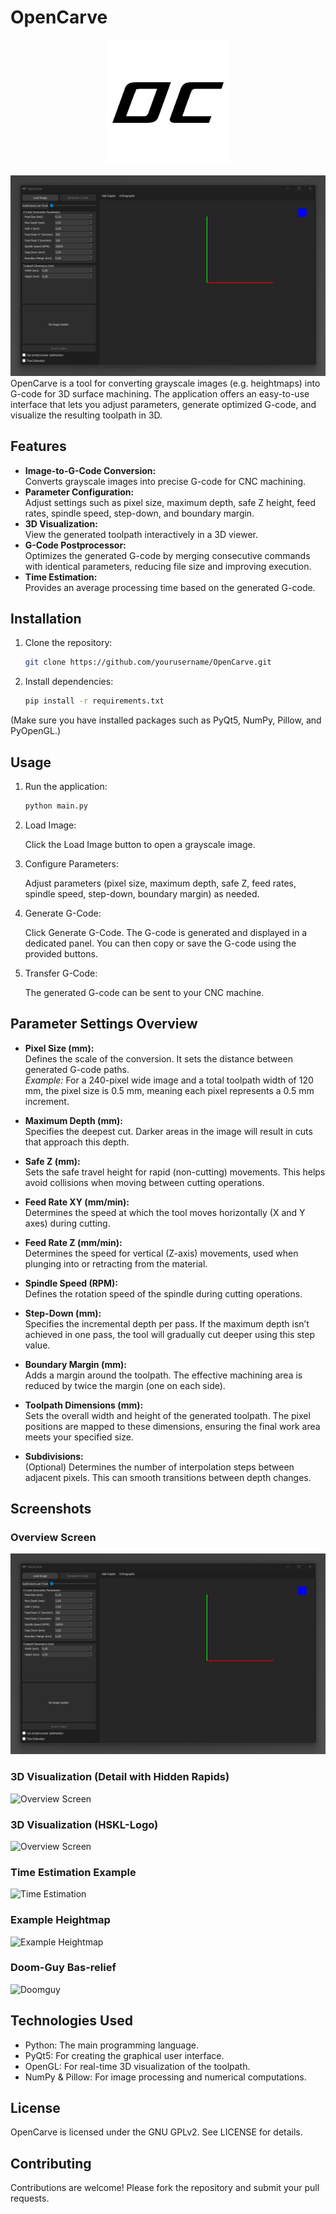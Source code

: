 # OpenCarve
<div style="text-align: center;">
<img src="logo.png" alt="Overview Screen" width="200">
</div>

![Overview Screen](doc/OpenCarve.png)
OpenCarve is a tool for converting grayscale images (e.g. heightmaps) into G-code for 3D surface machining. The application offers an easy-to-use interface that lets you adjust parameters, generate optimized G-code, and visualize the resulting toolpath in 3D.

## Features

- **Image-to-G-Code Conversion:**  
  Converts grayscale images into precise G-code for CNC machining.
- **Parameter Configuration:**  
  Adjust settings such as pixel size, maximum depth, safe Z height, feed rates, spindle speed, step-down, and boundary margin.
- **3D Visualization:**  
  View the generated toolpath interactively in a 3D viewer.
- **G-Code Postprocessor:**  
  Optimizes the generated G-code by merging consecutive commands with identical parameters, reducing file size and improving execution.
- **Time Estimation:**  
  Provides an average processing time based on the generated G-code.

## Installation

1. Clone the repository:
   ```bash
   git clone https://github.com/yourusername/OpenCarve.git

2. Install dependencies:
    ```bash
    pip install -r requirements.txt

(Make sure you have installed packages such as PyQt5, NumPy, Pillow, and PyOpenGL.)

## Usage
1. Run the application:
    ```bash
    python main.py

2. Load Image:

    Click the Load Image button to open a grayscale image.

3. Configure Parameters:

    Adjust parameters (pixel size, maximum depth, safe Z, feed rates, spindle speed, step-down, boundary margin) as needed.
4. Generate G-Code:

    Click Generate G-Code. The G-code is generated and displayed in a dedicated panel. You can then copy or save the G-code using the provided buttons.
5. Transfer G-Code:
    
    The generated G-code can be sent to your CNC machine.

## Parameter Settings Overview

- **Pixel Size (mm):**  
  Defines the scale of the conversion. It sets the distance between generated G-code paths.  
  *Example:* For a 240-pixel wide image and a total toolpath width of 120 mm, the pixel size is 0.5 mm, meaning each pixel represents a 0.5 mm increment.

- **Maximum Depth (mm):**  
  Specifies the deepest cut. Darker areas in the image will result in cuts that approach this depth.

- **Safe Z (mm):**  
  Sets the safe travel height for rapid (non-cutting) movements. This helps avoid collisions when moving between cutting operations.

- **Feed Rate XY (mm/min):**  
  Determines the speed at which the tool moves horizontally (X and Y axes) during cutting.

- **Feed Rate Z (mm/min):**  
  Determines the speed for vertical (Z-axis) movements, used when plunging into or retracting from the material.

- **Spindle Speed (RPM):**  
  Defines the rotation speed of the spindle during cutting operations.

- **Step-Down (mm):**  
  Specifies the incremental depth per pass. If the maximum depth isn’t achieved in one pass, the tool will gradually cut deeper using this step value.

- **Boundary Margin (mm):**  
  Adds a margin around the toolpath. The effective machining area is reduced by twice the margin (one on each side).

- **Toolpath Dimensions (mm):**  
  Sets the overall width and height of the generated toolpath. The pixel positions are mapped to these dimensions, ensuring the final work area meets your specified size.

- **Subdivisions:**  
  (Optional) Determines the number of interpolation steps between adjacent pixels. This can smooth transitions between depth changes.


## Screenshots

### Overview Screen
![Overview Screen](doc/OpenCarve.png)

### 3D Visualization (Detail with Hidden Rapids)
![Overview Screen](doc/OpenCarve-3DVis-detail-hide-rapids.png)

### 3D Visualization (HSKL-Logo)
![Overview Screen](doc/OpenCarve-3DVis-hskl.png)

### Time Estimation Example

![Time Estimation](doc/OpenCarve-Time-Est.png)
### Example Heightmap

![Example Heightmap](assets/topoheightmap.png)

### Doom-Guy Bas-relief

![Doomguy](assets/doomguy-sample.jpg)
## Technologies Used

+ Python: The main programming language.
+ PyQt5: For creating the graphical user interface.
+ OpenGL: For real-time 3D visualization of the toolpath.
+ NumPy & Pillow: For image processing and numerical computations.

## License

OpenCarve is licensed under the GNU GPLv2. See LICENSE for details.

## Contributing

Contributions are welcome! Please fork the repository and submit your pull requests.
